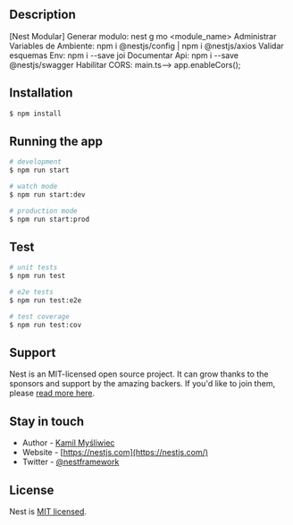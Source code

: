 ## Description
[Nest Modular]
Generar modulo: nest g mo <module_name>
Administrar Variables de Ambiente: npm i @nestjs/config  |   npm i @nestjs/axios
Validar esquemas Env: npm i --save joi
Documentar Api: npm i --save @nestjs/swagger
Habilitar CORS: main.ts--> app.enableCors();
## Installation

```bash
$ npm install
```

## Running the app

```bash
# development
$ npm run start

# watch mode
$ npm run start:dev

# production mode
$ npm run start:prod
```

## Test

```bash
# unit tests
$ npm run test

# e2e tests
$ npm run test:e2e

# test coverage
$ npm run test:cov
```

## Support

Nest is an MIT-licensed open source project. It can grow thanks to the sponsors and support by the amazing backers. If you'd like to join them, please [read more here](https://docs.nestjs.com/support).

## Stay in touch

- Author - [Kamil Myśliwiec](https://kamilmysliwiec.com)
- Website - [https://nestjs.com](https://nestjs.com/)
- Twitter - [@nestframework](https://twitter.com/nestframework)

## License

Nest is [MIT licensed](LICENSE).
